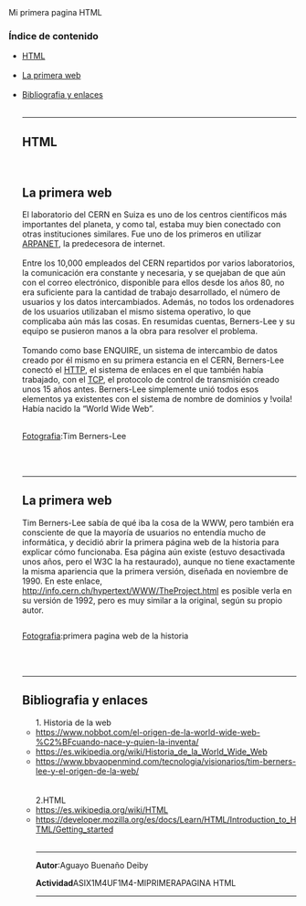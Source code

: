 <!DOCTYPE html>
<html lang="en">
<head>
    <meta charset="UTF-8">
    <meta name="viewport" content="width=device-width, initial-scale=1.0">
    <title>Document</title>
</head>
<body>
    <!DOCTYPE html>
<html lang="en">
<head>
    <meta charset="UTF-8">
    <meta name="viewport" content="width=device-width, initial-scale=1.0">
    <title>Document</title>
    <script src="https://kit.fontawesome.com/f2251f00b5.js" crossorigin="anonymous"></script>
    <link rel="stylessheet" href="estilo.ccs"
    

 
 <h1>Mi primera pagina HTML</h1> 
 <h3>Índice de contenido</h3>  
  <ul>
 <li><a href="#HTML">HTML</a></li>
    <br>
  <li><a href="#La primera web">La primera web</a></li>
    <br>
  <li><a href="#Bibliografia y enlaces">Bibliografia y enlaces</a></li>
    <br>
<hr>
    <h2 id="HTML">HTML</h2>
<br>
<h2>La primera web</h2>
<p>El laboratorio del CERN en Suiza es uno de los centros científicos más importantes del planeta,
   y como tal, estaba muy bien conectado con otras instituciones similares. 
 Fue uno de los primeros en utilizar <a href="https://es.wikipedia.org/wiki/ARPANET">ARPANET</a>, la predecesora de internet. 
 <br>
 <br>
 Entre los 10,000 empleados del CERN repartidos por varios laboratorios, la comunicación era constante y necesaria, y se quejaban de que aún con el correo electrónico, disponible para ellos desde los años 80, no era suficiente para la cantidad de trabajo desarrollado, el número de usuarios y los datos intercambiados. Además, no todos los ordenadores de los usuarios utilizaban el mismo sistema operativo, lo que complicaba aún más las cosas. En resumidas cuentas, Berners-Lee y su equipo se pusieron manos a la obra para resolver el problema.
<br>
<br>
Tomando como base ENQUIRE, un sistema de intercambio de datos creado por él mismo en su primera estancia en el CERN, Berners-Lee conectó el <a href="https://es.wikipedia.org/wiki/Hypertext_Transfer_Protocol">HTTP</a>, el sistema de enlaces en el que también había trabajado, con el <a href="https://es.wikipedia.org/wiki/Transmission_Control_Protocol">TCP</a>, el protocolo de control de transmisión creado unos 15 años antes. Berners-Lee simplemente unió todos esos elementos ya existentes con el sistema de nombre de dominios y !voila! Había nacido la “World Wide Web”. 
<br>
<br>
<img src="img/fotoo.png" alt="">
<p><u>Fotografia</u>:Tim Berners-Lee </p>
<br>
<br>
<hr>
<h2 id="La primera web">La primera web</h2>
    <p>Tim Berners-Lee sabía de qué iba la cosa de la WWW, pero también era consciente de que la mayoría de usuarios no entendía mucho de informática, y decidió abrir la primera página web de la historia para explicar cómo funcionaba. Esa página aún existe (estuvo desactivada unos años, pero el W3C la ha restaurado), aunque no tiene exactamente la misma apariencia que la primera versión, diseñada en noviembre de 1990. En este enlace, <a href="http://info.cern.ch/hypertext/WWW/TheProject.html">http://info.cern.ch/hypertext/WWW/TheProject.html</a> es posible verla en su versión de 1992, pero es muy similar a la original, según su propio autor.</p>
  <img src="img/yyyy.png" class="imagen" alt="">
  <p><u>Fotografia</u>:primera pagina web de la historia</p>
  <br>
  <br>
  <hr>
  <h2 id="Bibliografia y enlaces">Bibliografia y enlaces</h2>
  <ul>
   1. Historia de la web
   <br>
  <li><a href="https://www.nobbot.com/el-origen-de-la-world-wide-web-%C2%BFcuando-nace-y-quien-la-inventa/">https://www.nobbot.com/el-origen-de-la-world-wide-web-%C2%BFcuando-nace-y-quien-la-inventa/</a></li>

  
<li> <a href="https://es.wikipedia.org/wiki/Historia_de_la_World_Wide_Web">https://es.wikipedia.org/wiki/Historia_de_la_World_Wide_Web</a></li>
  
  
 <li><a href="https://www.bbvaopenmind.com/tecnologia/visionarios/tim-berners-lee-y-el-origen-de-la-web/">https://www.bbvaopenmind.com/tecnologia/visionarios/tim-berners-lee-y-el-origen-de-la-web/</a></li>
  
  <br>
  <br>
  2.HTML
  <li><a href="https://es.wikipedia.org/wiki/HTML">https://es.wikipedia.org/wiki/HTML</a></li>
 <li><a href="https://developer.mozilla.org/es/docs/Learn/HTML/Introduction_to_HTML/Getting_started">https://developer.mozilla.org/es/docs/Learn/HTML/Introduction_to_HTML/Getting_started</a></li>
 <br>
 <hr>

 <p><b>Autor</b>:Aguayo Buenaño Deiby</p>
 <p><b>Actividad</b>ASIX1M4UF1M4-MIPRIMERAPAGINA HTML</p>

  <hr>

</ul>
</body>
</html>
</body>
</html>
